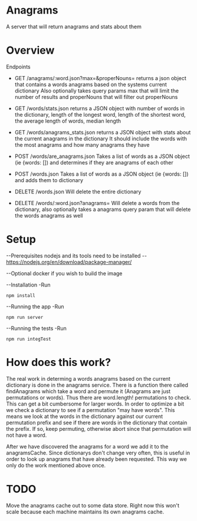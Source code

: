 Anagrams
======

A server that will return anagrams and stats about them

Overview
=====

Endpoints

* GET /anagrams/:word.json?max=<max number of anagrams>&properNouns=<should include proper nouns>
	returns a json object that contains a words anagrams based on the systems current dictionary
    Also optionally takes query params max that will limit the number of results and properNouns
    that will filter out properNouns

* GET /words/stats.json
	returns a JSON object with number of words in the dictionary, length of the longest word,
		length of the shortest word, the average length of words, median length

* GET /words/anagrams_stats.json
  returns a JSON object with stats about the current anagrams in the dictionary
   It should include the words with the most anagrams and how many anagrams they have

* POST /words/are_anagrams.json
  Takes a list of words as a JSON object (ie {words: [<words go here>]) and determines if they
  are anagrams of each other

* POST /words.json
  Takes a list of words as a JSON object (ie {words: [<words go here>]) and adds them to dictionary

* DELETE /words.json
  Will delete the entire dictionary

* DELETE /words/:word.json?anagrams=<delete words anagrams too>
  Will delete a words from the dictionary, also optionally takes a anagrams query param that will
  delete the words anagrams as well

Setup
=====

--Prerequisites
  nodejs and its tools need to be installed -- https://nodejs.org/en/download/package-manager/

--Optional
  docker if you wish to build the image

--Installation
  -Run 
  ```
  npm install 
  ```

--Running the app
  -Run
  ```
  npm run server
  ```

--Running the tests
  -Run
  ```
  npm run integTest
  ```

How does this work?
=====

The real work in determing a words anagrams based on the current dictionary is done in the anagrams service.
There is a function there called findAnagrams which take a word and permute it (Anagrams are just permutations or words).
Thus there are word.length! permutations to check.  This can get a bit cumbersome for larger words.  In order to optimize
a bit we check a dictionary to see if a permutation "may have words".  This means we look at the words in the dictionary
against our current permutation prefix and see if there are words in the dictionary that contain the prefix.  If so, keep
permuting, otherwise abort since that permutation will not have a word.

After we have discovered the anagrams for a word we add it to the anagramsCache.  Since dictionarys don't change very often,
this is useful in order to look up anagrams that have already been requested.  This way we only do the work mentioned above
once.


TODO
=====
Move the anagrams cache out to some data store.  Right now this won't scale because each machine maintains its own
anagrams cache.
